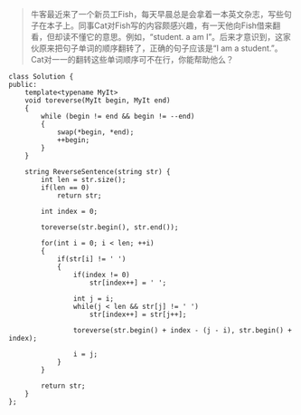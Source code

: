 >牛客最近来了一个新员工Fish，每天早晨总是会拿着一本英文杂志，写些句子在本子上。同事Cat对Fish写的内容颇感兴趣，有一天他向Fish借来翻看，但却读不懂它的意思。例如，“student. a am I”。后来才意识到，这家伙原来把句子单词的顺序翻转了，正确的句子应该是“I am a student.”。Cat对一一的翻转这些单词顺序可不在行，你能帮助他么？




```
class Solution {
public:
    template<typename MyIt>
    void toreverse(MyIt begin, MyIt end)
    {
	    while (begin != end && begin != --end)
	    {
		    swap(*begin, *end);
		    ++begin;
	    }
    }
    
    string ReverseSentence(string str) {
        int len = str.size();
        if(len == 0)
            return str;
        
        int index = 0;

        toreverse(str.begin(), str.end());

        for(int i = 0; i < len; ++i)
        {
            if(str[i] != ' ')
            {
                if(index != 0)
                    str[index++] = ' ';

                int j = i;
                while(j < len && str[j] != ' ')
                    str[index++] = str[j++];

                toreverse(str.begin() + index - (j - i), str.begin() + index);

                i = j;
            }
        }
        
        return str;
    }
};
```
